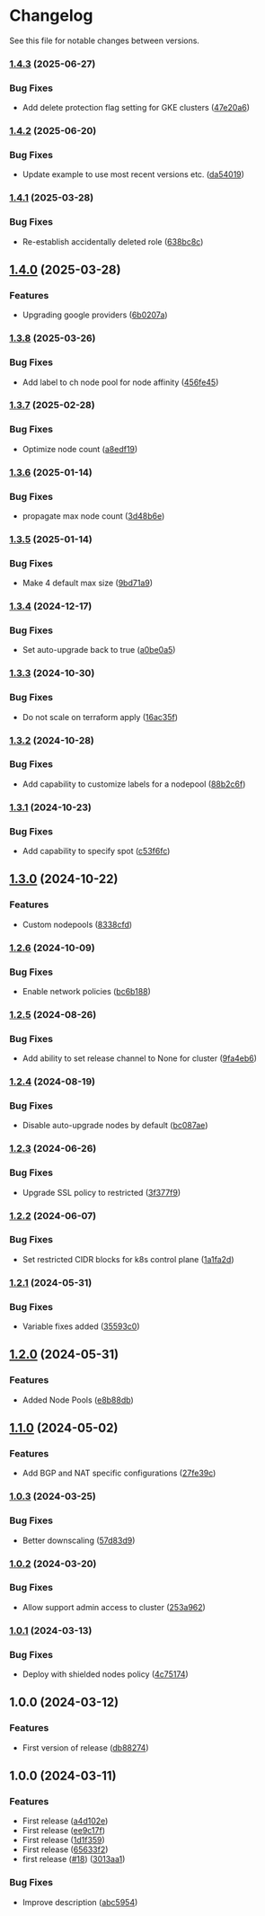 # Changelog

See this file for notable changes between versions.

### [1.4.3](https://github.com/datafold/terraform-google-datafold/compare/v1.4.2...v1.4.3) (2025-06-27)


### Bug Fixes

* Add delete protection flag setting for GKE clusters ([47e20a6](https://github.com/datafold/terraform-google-datafold/commit/47e20a6f7b44c3b2ec352d7fec405f11ed5ee26e))

### [1.4.2](https://github.com/datafold/terraform-google-datafold/compare/v1.4.1...v1.4.2) (2025-06-20)


### Bug Fixes

* Update example to use most recent versions etc. ([da54019](https://github.com/datafold/terraform-google-datafold/commit/da54019b0728ed76d7bf2420988cefeb49dcd5f2))

### [1.4.1](https://github.com/datafold/terraform-google-datafold/compare/v1.4.0...v1.4.1) (2025-03-28)


### Bug Fixes

* Re-establish accidentally deleted role ([638bc8c](https://github.com/datafold/terraform-google-datafold/commit/638bc8c8cff8a415f686b4bf77ceab9a64ec2993))

## [1.4.0](https://github.com/datafold/terraform-google-datafold/compare/v1.3.8...v1.4.0) (2025-03-28)


### Features

* Upgrading google providers ([6b0207a](https://github.com/datafold/terraform-google-datafold/commit/6b0207a69c5d0da7747073b9d196f082a2d3b53f))

### [1.3.8](https://github.com/datafold/terraform-google-datafold/compare/v1.3.7...v1.3.8) (2025-03-26)


### Bug Fixes

* Add label to ch node pool for node affinity ([456fe45](https://github.com/datafold/terraform-google-datafold/commit/456fe450ca8e688046c5ef7d899954f6d01535d5))

### [1.3.7](https://github.com/datafold/terraform-google-datafold/compare/v1.3.6...v1.3.7) (2025-02-28)


### Bug Fixes

* Optimize node count ([a8edf19](https://github.com/datafold/terraform-google-datafold/commit/a8edf191cf30773919713346dc7a89059da0eec3))

### [1.3.6](https://github.com/datafold/terraform-google-datafold/compare/v1.3.5...v1.3.6) (2025-01-14)


### Bug Fixes

* propagate max node count ([3d48b6e](https://github.com/datafold/terraform-google-datafold/commit/3d48b6e3724ede811d2cc0fa2dcc4287bca31407))

### [1.3.5](https://github.com/datafold/terraform-google-datafold/compare/v1.3.4...v1.3.5) (2025-01-14)


### Bug Fixes

* Make 4 default max size ([9bd71a9](https://github.com/datafold/terraform-google-datafold/commit/9bd71a9f21c4b0d1f14d2988fed4b0ed984292f1))

### [1.3.4](https://github.com/datafold/terraform-google-datafold/compare/v1.3.3...v1.3.4) (2024-12-17)


### Bug Fixes

* Set auto-upgrade back to true ([a0be0a5](https://github.com/datafold/terraform-google-datafold/commit/a0be0a51de56535f913e4770c7c9f3eb14ff11a3))

### [1.3.3](https://github.com/datafold/terraform-google-datafold/compare/v1.3.2...v1.3.3) (2024-10-30)


### Bug Fixes

* Do not scale on terraform apply ([16ac35f](https://github.com/datafold/terraform-google-datafold/commit/16ac35f804fafb66d0a4c0f76138f19cab1f5e8c))

### [1.3.2](https://github.com/datafold/terraform-google-datafold/compare/v1.3.1...v1.3.2) (2024-10-28)


### Bug Fixes

* Add capability to customize labels for a nodepool ([88b2c6f](https://github.com/datafold/terraform-google-datafold/commit/88b2c6feca04206640936727ddec053abf2fa88c))

### [1.3.1](https://github.com/datafold/terraform-google-datafold/compare/v1.3.0...v1.3.1) (2024-10-23)


### Bug Fixes

* Add capability to specify spot ([c53f6fc](https://github.com/datafold/terraform-google-datafold/commit/c53f6fc83df998be5cc9b9aab6ec8cfea5699226))

## [1.3.0](https://github.com/datafold/terraform-google-datafold/compare/v1.2.6...v1.3.0) (2024-10-22)


### Features

* Custom nodepools ([8338cfd](https://github.com/datafold/terraform-google-datafold/commit/8338cfdb09c4f9899310bf7ee2be89afd5c070a0))

### [1.2.6](https://github.com/datafold/terraform-google-datafold/compare/v1.2.5...v1.2.6) (2024-10-09)


### Bug Fixes

* Enable network policies ([bc6b188](https://github.com/datafold/terraform-google-datafold/commit/bc6b188a3e1cc00882a08dfe2db4aa2d4942b098))

### [1.2.5](https://github.com/datafold/terraform-google-datafold/compare/v1.2.4...v1.2.5) (2024-08-26)


### Bug Fixes

* Add ability to set release channel to None for cluster ([9fa4eb6](https://github.com/datafold/terraform-google-datafold/commit/9fa4eb6a163935db4aabff3d053c4ab5680917e3))

### [1.2.4](https://github.com/datafold/terraform-google-datafold/compare/v1.2.3...v1.2.4) (2024-08-19)


### Bug Fixes

* Disable auto-upgrade nodes by default ([bc087ae](https://github.com/datafold/terraform-google-datafold/commit/bc087ae5fbbe1b0471295fea462b11f6c1f6c58a))

### [1.2.3](https://github.com/datafold/terraform-google-datafold/compare/v1.2.2...v1.2.3) (2024-06-26)


### Bug Fixes

* Upgrade SSL policy to restricted ([3f377f9](https://github.com/datafold/terraform-google-datafold/commit/3f377f9b964fd973a3a6470fc4ddc45b05d05263))

### [1.2.2](https://github.com/datafold/terraform-google-datafold/compare/v1.2.1...v1.2.2) (2024-06-07)


### Bug Fixes

* Set restricted CIDR blocks for k8s control plane ([1a1fa2d](https://github.com/datafold/terraform-google-datafold/commit/1a1fa2d6b11cbfea6c8a9a10cd60f0e16593dac2))

### [1.2.1](https://github.com/datafold/terraform-google-datafold/compare/v1.2.0...v1.2.1) (2024-05-31)


### Bug Fixes

* Variable fixes added ([35593c0](https://github.com/datafold/terraform-google-datafold/commit/35593c017e8a6f8d84d32ce536f35573b6018bba))

## [1.2.0](https://github.com/datafold/terraform-google-datafold/compare/v1.1.0...v1.2.0) (2024-05-31)


### Features

* Added Node Pools ([e8b88db](https://github.com/datafold/terraform-google-datafold/commit/e8b88db9c5d626ec988cb6213def83a4986413f8))

## [1.1.0](https://github.com/datafold/terraform-google-datafold/compare/v1.0.3...v1.1.0) (2024-05-02)


### Features

* Add BGP and NAT specific configurations ([27fe39c](https://github.com/datafold/terraform-google-datafold/commit/27fe39cede94dbb7d607418063a6be6baf129e99))

### [1.0.3](https://github.com/datafold/terraform-google-datafold/compare/v1.0.2...v1.0.3) (2024-03-25)


### Bug Fixes

* Better downscaling ([57d83d9](https://github.com/datafold/terraform-google-datafold/commit/57d83d95536dfcee93804255db509f86ce7f8fc4))

### [1.0.2](https://github.com/datafold/terraform-google-datafold/compare/v1.0.1...v1.0.2) (2024-03-20)


### Bug Fixes

* Allow support admin access to cluster ([253a962](https://github.com/datafold/terraform-google-datafold/commit/253a9628e1c67d5fb1feeb8b84817e85dd9fb86b))

### [1.0.1](https://github.com/datafold/terraform-google-datafold/compare/v1.0.0...v1.0.1) (2024-03-13)


### Bug Fixes

* Deploy with shielded nodes policy ([4c75174](https://github.com/datafold/terraform-google-datafold/commit/4c75174e6d8c15f71da15832524fb71cdbc32d06))

## 1.0.0 (2024-03-12)


### Features

* First version of release ([db88274](https://github.com/datafold/terraform-google-datafold/commit/db8827435bcb43edf17746649b6ae560018fa0c6))

## 1.0.0 (2024-03-11)


### Features

* First release ([a4d102e](https://github.com/datafold/terraform-google-datafold/commit/a4d102e1b9553da01ad8c9ce268a2b5ab706f971))
* First release ([ee9c17f](https://github.com/datafold/terraform-google-datafold/commit/ee9c17fb4c9b18af44b7b105fa2b488512df5fc4))
* First release ([1d1f359](https://github.com/datafold/terraform-google-datafold/commit/1d1f3593101a045938d7396c827a3e6432fffa6d))
* First release ([65633f2](https://github.com/datafold/terraform-google-datafold/commit/65633f210cca3a1b4e9e7fb5c9c6ffddc2096420))
* first release ([#18](https://github.com/datafold/terraform-google-datafold/issues/18)) ([3013aa1](https://github.com/datafold/terraform-google-datafold/commit/3013aa107f27aea62e494b7c1bf8f82b817a9c5e))


### Bug Fixes

* Improve description ([abc5954](https://github.com/datafold/terraform-google-datafold/commit/abc59548077118aad087a3eaf97f70ced1aae85d))
